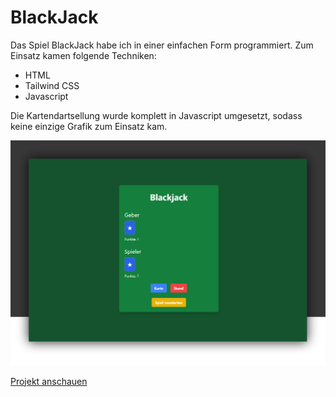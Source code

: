 # BlackJack

Das Spiel BlackJack habe ich in einer einfachen Form programmiert. 
Zum Einsatz kamen folgende Techniken:  
- HTML
- Tailwind CSS
- Javascript

Die Kartendartsellung wurde komplett in Javascript umgesetzt, sodass keine einzige Grafik zum Einsatz kam.

![Vorschau-Bild](https://github.com/Alexxxanderr/BlackJack/blob/main/BlackJack.jpg)

[Projekt anschauen](https://portfolio.gerdt-webdesign.de/blackjack/)
